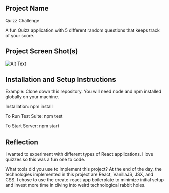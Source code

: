 ## Project Name
Quizz Challenge

A fun Quizz application with 5 different random questions that keeps track of your score.

## Project Screen Shot(s)
![Alt Text](https://i.imgur.com/xN4kRiC.png)

## Installation and Setup Instructions
Example:
Clone down this repository. You will need node and npm installed globally on your machine.

Installation:
npm install

To Run Test Suite:
npm test

To Start Server:
npm start

## Reflection
I wanted to experiment with different types of React applications. I love quizzes so this was a fun one to code.

What tools did you use to implement this project?
At the end of the day, the technologies implemented in this project are React, VanillaJS, JSX, and CSS. I chose to use the create-react-app boilerplate to minimize initial setup and invest more time in diving into weird technological rabbit holes. 
